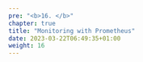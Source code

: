 ```yaml
---
pre: "<b>16. </b>"
chapter: true
title: "Monitoring with Prometheus"
date: 2023-03-22T06:49:35+01:00
weight: 16
---
```


